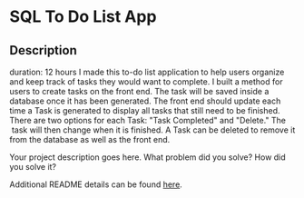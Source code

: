# SQL To Do List App

## Description
 duration: 12 hours
 I made this to-do list application to help users organize and keep track of tasks they would want to complete. I built a method for users to create tasks on the front end. The task will be saved inside a database once it has been generated. The front end should update each time a Task is generated to display all tasks that still need to be finished. There are two options for each Task: "Task Completed" and "Delete." The  task will then change when it is finished. A Task can be deleted to remove it from the database as well as the front end.

 
Your project description goes here. What problem did you solve? How did you solve it?

Additional README details can be found [here](https://github.com/PrimeAcademy/readme-template/blob/master/README.md).
